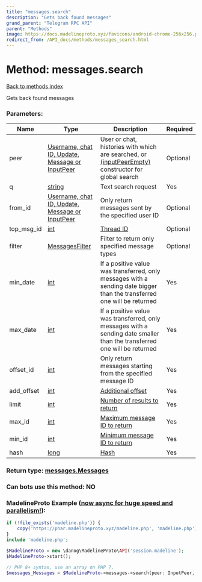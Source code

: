 ```yaml
---
title: "messages.search"
description: "Gets back found messages"
grand_parent: "Telegram RPC API"
parent: "Methods"
image: https://docs.madelineproto.xyz/favicons/android-chrome-256x256.png
redirect_from: /API_docs/methods/messages_search.html
---
```

# Method: messages.search
[Back to methods index](index.html)



Gets back found messages

### Parameters:

| Name     |    Type       | Description | Required |
|----------|---------------|-------------|----------|
|peer|[Username, chat ID, Update, Message or InputPeer](/API_docs/types/InputPeer.html) | User or chat, histories with which are searched, or [(inputPeerEmpty)](../constructors/inputPeerEmpty.html) constructor for global search | Optional|
|q|[string](/API_docs/types/string.html) | Text search request | Yes|
|from\_id|[Username, chat ID, Update, Message or InputPeer](/API_docs/types/InputPeer.html) | Only return messages sent by the specified user ID | Optional|
|top\_msg\_id|[int](/API_docs/types/int.html) | [Thread ID](https://core.telegram.org/api/threads) | Optional|
|filter|[MessagesFilter](/API_docs/types/MessagesFilter.html) | Filter to return only specified message types | Optional|
|min\_date|[int](/API_docs/types/int.html) | If a positive value was transferred, only messages with a sending date bigger than the transferred one will be returned | Yes|
|max\_date|[int](/API_docs/types/int.html) | If a positive value was transferred, only messages with a sending date smaller than the transferred one will be returned | Yes|
|offset\_id|[int](/API_docs/types/int.html) | Only return messages starting from the specified message ID | Yes|
|add\_offset|[int](/API_docs/types/int.html) | [Additional offset](https://core.telegram.org/api/offsets) | Yes|
|limit|[int](/API_docs/types/int.html) | [Number of results to return](https://core.telegram.org/api/offsets) | Yes|
|max\_id|[int](/API_docs/types/int.html) | [Maximum message ID to return](https://core.telegram.org/api/offsets) | Yes|
|min\_id|[int](/API_docs/types/int.html) | [Minimum message ID to return](https://core.telegram.org/api/offsets) | Yes|
|hash|[long](/API_docs/types/long.html) | [Hash](https://core.telegram.org/api/offsets) | Yes|


### Return type: [messages.Messages](/API_docs/types/messages.Messages.html)

### Can bots use this method: **NO**


### MadelineProto Example ([now async for huge speed and parallelism!](https://docs.madelineproto.xyz/docs/ASYNC.html)):


```php
if (!file_exists('madeline.php')) {
    copy('https://phar.madelineproto.xyz/madeline.php', 'madeline.php');
}
include 'madeline.php';

$MadelineProto = new \danog\MadelineProto\API('session.madeline');
$MadelineProto->start();

// PHP 8+ syntax, use an array on PHP 7.
$messages_Messages = $MadelineProto->messages->search(peer: InputPeer, q: 'string', from_id: InputPeer, top_msg_id: int, filter: MessagesFilter, min_date: int, max_date: int, offset_id: int, add_offset: int, limit: int, max_id: int, min_id: int, hash: long, );
```

